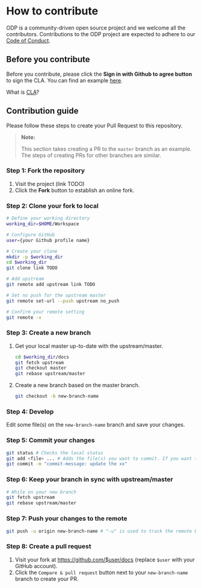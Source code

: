 # How to contribute

ODP is a community-driven open source project and we welcome all the contributors. Contributions to the ODP project are expected to adhere to our [Code of Conduct](CODE_OF_CONDUCT.md).

## Before you contribute

Before you contribute, please click the **Sign in with Github to agree button** to sign the CLA. You can find an example [here](https://cla-assistant.io/oceanbase/obproxy).

What is [CLA](https://en.wikipedia.org/wiki/Contributor_License_Agreement)?

## Contribution guide

Please follow these steps to create your Pull Request to this repository.

> **Note:**
>
> This section takes creating a PR to the `master` branch as an example. The steps of creating PRs for other branches are similar.

### Step 1: Fork the repository

1. Visit the project (link TODO)
2. Click the **Fork** button to establish an online fork.

### Step 2: Clone your fork to local

```bash
# Define your working directory
working_dir=$HOME/Workspace

# Configure GitHub
user={your Github profile name}

# Create your clone
mkdir -p $working_dir
cd $working_dir
git clone link TODO

# Add upstream
git remote add upstream link TODO

# Set no push for the upstream master
git remote set-url --push upstream no_push

# Confirm your remote setting
git remote -v
```

### Step 3: Create a new branch

1. Get your local master up-to-date with the upstream/master.

    ```bash
    cd $working_dir/docs
    git fetch upstream
    git checkout master
    git rebase upstream/master
    ```

2. Create a new branch based on the master branch.

    ```bash
    git checkout -b new-branch-name
    ```

### Step 4: Develop

Edit some file(s) on the `new-branch-name` branch and save your changes.

### Step 5: Commit your changes

```bash
git status # Checks the local status
git add <file> ... # Adds the file(s) you want to commit. If you want to commit all changes, you can directly use `git add.`
git commit -m "commit-message: update the xx"
```

### Step 6: Keep your branch in sync with upstream/master

```bash
# While on your new branch
git fetch upstream
git rebase upstream/master
```

### Step 7: Push your changes to the remote

```bash
git push -u origin new-branch-name # "-u" is used to track the remote branch from the origin
```

### Step 8: Create a pull request

1. Visit your fork at <https://github.com/$user/docs> (replace `$user` with your GitHub account).
2. Click the `Compare & pull request` button next to your `new-branch-name` branch to create your PR.
